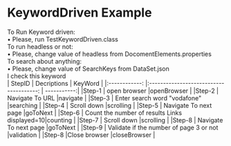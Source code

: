 # KeywordDriven Example<br/>
To Run Keyword driven:<br/>
• Please, run TestKeywordDriven.class<br/>
To run headless or not:<br/>
• Please, change value of headless from DocomentElements.properties<br/>
To search about anything:<br/>
• Please, change value of SearchKeys from DataSet.json<br/>
I check this keyword <br/>
| StepID        | Decriptions                                   | KeyWord     |
|:------------: |:--------------------------------------:       | -----------:|
|Step-1         |	open browser	                                |openBrowser  |
|Step-2         |	Navigate To URL	                              |navigate     |
|Step-3	        | Enter search word	"vodafone"                  |searching    |
|Step-4         | Scroll down	                                  |scrolling    |
|Step-5   	    | Navigate To next page	                        |goToNext     |
|Step-6	        | Count the number of results Links displayed=10|counting     |
|Step-7         |	Scroll down	                                  |scrolling    |
|Step-8         |	Navigate To next page	                        |goToNext     |
|Step-9         |	Validate if the number of page 3 or not	      |validation   |
|Step-8	        |Close browser                                  |closeBrowser |
